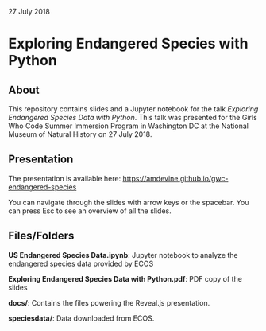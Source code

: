 27 July 2018

# Exploring Endangered Species with Python

## About

This repository contains slides and a Jupyter notebook for the talk *Exploring Endangered Species Data with Python*. This talk was presented for the Girls Who Code Summer Immersion Program in Washington DC at the National Museum of Natural History on 27 July 2018.

## Presentation

The presentation is available here: https://amdevine.github.io/gwc-endangered-species

You can navigate through the slides with arrow keys or the spacebar. You can press Esc to see an overview of all the slides.

## Files/Folders

**US Endangered Species Data.ipynb**: Jupyter notebook to analyze the endangered species data provided by ECOS

**Exploring Endangered Species Data with Python.pdf**: PDF copy of the slides

**docs/**: Contains the files powering the Reveal.js presentation.

**speciesdata/**: Data downloaded from ECOS.
 

